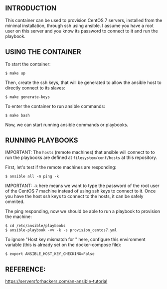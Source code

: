 ## INTRODUCTION

This container can be used to provision CentOS 7 servers, installed from
the minimal installation, through ssh using ansible. I assume you have a root
user on this server and you know its password to connect to it and run the
playbook.  

## USING THE CONTAINER

To start the container: 

    $ make up

Then, create the ssh keys, that will be generated to allow the ansible host to
directly connect to its slaves: 
    
    $ make generate-keys

To enter the container to run ansible commands: 

    $ make bash

Now, we can start running ansible commands or playbooks. 

## RUNNING PLAYBOOKS

IMPORTANT: The `hosts` (remote machines) that ansible will connect to 
to run the playbooks are defined at `filesystem/conf/hosts` at this repository.  

First, let's test if the remote machines are responding: 

    $ ansible all -m ping -k   

IMPORTANT:
`-k` here means we want to type the password of the root user of the CentOS 7 
machine instead of using ssh keys to connect to it. Once you have the host ssh
keys to connect to the hosts, it can be safely ommited.

The ping responding, now we should be able to run a playbook to provision the
machine: 

    $ cd /etc/ansible/playbooks
    $ ansible-playbook -vv -k -s provision_centos7.yml 

To ignore "Host key mismatch for <ip>" here, configure this environment
variable (this is already set on the docker-compose file): 

    $ export ANSIBLE_HOST_KEY_CHECKING=False


## REFERENCE: 
https://serversforhackers.com/an-ansible-tutorial
    
